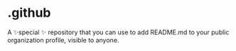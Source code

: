 # .github
A ✨special ✨ repository that you can use to add README.md to your public organization profile, visible to anyone.
